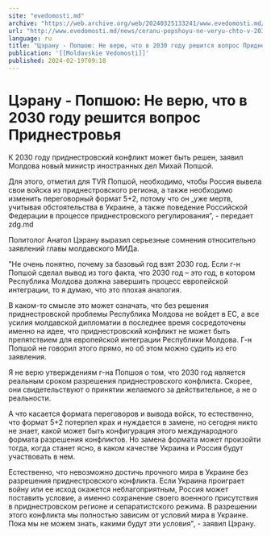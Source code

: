 ```yaml
---
site: "evedomosti.md"
archive: "https://web.archive.org/web/20240325133241/www.evedomosti.md/news/ceranu-popshoyu-ne-veryu-chto-v-2030-godu-reshitsya-vopros-p"
url: "http://www.evedomosti.md/news/ceranu-popshoyu-ne-veryu-chto-v-2030-godu-reshitsya-vopros-p"
language: ru
title: "Цэрану - Попшою: Не верю, что в 2030 году решится вопрос Приднестровья"
publication: '[[Moldavskie Vedomosti]]'
published: 2024-02-19T09:18
---
```


# Цэрану - Попшою: Не верю, что в 2030 году решится вопрос Приднестровья

К 2030 году приднестровский конфликт может быть решен, заявил Молдова новый министр иностранных дел Михай Попшой.

Для этого, отметил для TVR Попшой, необходимо, чтобы Россия вывела свои войска из приднестровского региона, а также необходимо изменить переговорный формат 5+2, потому что он „уже мертв, учитывая обстоятельства в Украине, а также поведение Российской Федерации в процессе приднестровского регулирования”, - передает zdg.md

Политолог Анатол Цэрану выразил серьезные сомнения относительно заявлений главы молдавского МИДа.

"Не очень понятно, почему за базовый год взят 2030 год. Если г-н Попшой сделал вывод из того факта, что 2030 год – это год, в котором Республика Молдова должна завершить процесс европейской интеграции, то я думаю, что это плохая аналогия.

В каком-то смысле это может означать, что без решения приднестровской проблемы Республика Молдова не войдет в ЕС, а все усилия молдавской дипломатии в последнее время сосредоточены именно на идее, что приднестровский конфликт не может быть препятствием для европейской интеграции Республики Молдова. Г-н Попшой не говорил этого прямо, но об этом можно судить из его заявления.

Я не верю утверждениям г-на Попшоя о том, что 2030 год является реальным сроком разрешения приднестровского конфликта. Скорее, они свидетельствуют о принятии желаемого за действительное, а не о реальности.

А что касается формата переговоров и вывода войск, то естественно, что формат 5+2 потерпел крах и нуждается в замене, но сегодня никто не знает, какой может быть конфигурация этого международного формата разрешения конфликтов. Но замена формата может произойти тогда, когда станет ясно, в каком качестве Украина и Россия будут участвовать в нем.

Естественно, что невозможно достичь прочного мира в Украине без разрешения приднестровского конфликта. Если Украина проиграет войну или ее исход окажется неблагоприятным, Россия может поставить условие, а именно сохранение своего военного присутствия в приднестровском регионе и сепаратистского режима. В разрешении этого конфликта мы полностью зависим от условий мира в Украине. Пока мы не можем знать, какими будут эти условия", - заявил Цэрану.